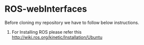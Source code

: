 # ROS-webInterfaces
Before cloning my repository we have to follow below instructions.
  1. For Installing ROS please refer this http://wiki.ros.org/kinetic/Installation/Ubuntu 
